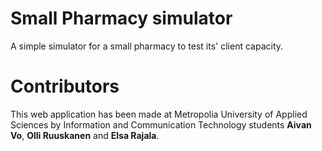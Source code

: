 # Small Pharmacy simulator
A simple simulator for a small pharmacy to test its' client capacity.

# Contributors
This web application has been made at Metropolia University of Applied Sciences by Information and Communication Technology students <b>Aivan Vo</b>, <b>Olli Ruuskanen</b> and <b>Elsa Rajala</b>.
